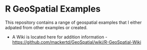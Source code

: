 # R GeoSpatial Examples

This repository contains a range of geospatial examples that I either adpated from other examples or created. 

- A Wiki is located here for addition information - https://github.com/mackertd/GeoSpatial/wiki/R-GeoSpatial-Wiki
